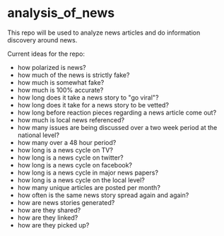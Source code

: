 # analysis_of_news

This repo will be used to analyze news articles and do information discovery around news.

Current ideas for the repo:

* how polarized is news?
* how much of the news is strictly fake?
* how much is somewhat fake?
* how much is 100% accurate?
* how long does it take a news story to "go viral"?
* how long does it take for a news story to be vetted?
* how long before reaction pieces regarding a news article come out?
* how much is local news referenced?
* how many issues are being discussed over a two week period at the national level?
* how many over a 48 hour period?
* how long is a news cycle on TV?
* how long is a news cycle on twitter?
* how long is a news cycle on facebook?
* how long is a news cycle in major news papers?
* how long is a news cycle on the local level?
* how many unique articles are posted per month?
* how often is the same news story spread again and again?
* how are news stories generated?
* how are they shared?
* how are they linked?
* how are they picked up?

